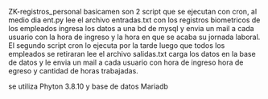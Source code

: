 ZK-registros_personal basicamen son 2 script que se ejecutan con cron, al medio dia ent.py lee el archivo entradas.txt con los registros biometricos de los empleados
ingresa los datos a una bd de mysql y envia un mail a cada usuario con la hora de ingreso y la hora en que se acaba su jornada laboral.
El segundo script cron lo ejecuta por la tarde luego que todos los empleados se retiraran lee el archivo salidas.txt carga los datos en 
la base de datos y le envia un mail a cada usuario con hora de ingreso hora de egreso y cantidad de horas trabajadas.

se utiliza Phyton 3.8.10 y base de datos Mariadb
